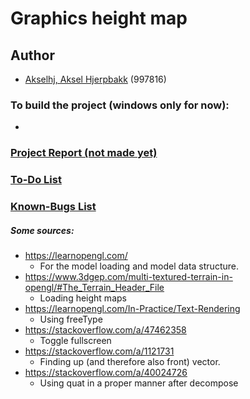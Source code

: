
# Graphics height map



## Author
- [Akselhj, Aksel Hjerpbakk](https://github.com/Avokadoen) (997816)


### To build the project (windows only for now):
-

### [Project Report (not made yet)]()

### [To-Do List](TODO-LIST.md)

### [Known-Bugs List](KNOWN-BUGS.md)

##### Some sources:
- https://learnopengl.com/
    - For the model loading and model data structure.
- https://www.3dgep.com/multi-textured-terrain-in-opengl/#The_Terrain_Header_File
	- Loading height maps
- https://learnopengl.com/In-Practice/Text-Rendering
	- Using freeType
- https://stackoverflow.com/a/47462358
	- Toggle fullscreen
- https://stackoverflow.com/a/1121731
	- Finding up (and therefore also front) vector.
- https://stackoverflow.com/a/40024726
	- Using quat in a proper manner after decompose
